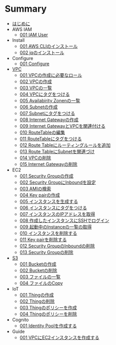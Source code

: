 # Summary
* [はじめに](README.md)
* AWS IAM
	* [001 IAM User](iam/001_iamuser.md)
* Install
	* [001 AWS CLIのインストール](install/001_install.md)
	* [002 jqのインストール](install/002_jq.md)
* Configure
	* [001 Configure](configure/001_setting.md)
* [VPC](vpc/README.md)
	* [001 VPCの作成に必要なロール](vpc/001_permission.md)
	* [002 VPCの作成](vpc/002_create_vpc.md)
	* [003 VPCの一覧](vpc/003_describe_vpc.md)
	* [004 VPCにタグをつける](vpc/004_create_tag.md)
	* [005 Availabirity Zonenの一覧](vpc/005_describe_availability_zone.md)
	* [006 Subnetの作成](vpc/006_create_subnet.md)
	* [007 Subnetにタグをつける](vpc/007_create_subnet_tag.md)
	* [008 Internet Gatewayの作成](vpc/008_create_gateway.md)
	* [009 Internet GatewayとVPCを関連付ける](vpc/009_vpc_gateway.md)
	* [010 RouteTableの編集](vpc/010_modify_route_table.md)
	* [011 RouteTableにタグをつける](vpc/011_create_route_table_tag.md)
	* [012 Route Tableにルーティングルールを追加](vpc/012_add_rule.md)
	* [013 Route TableにSubnetを関連づけ](vpc/013_associate_subnet.md)
	* [014 VPCの削除](vpc/014_delete_vpc.md)
	* [015 Internet Gatewayの削除](vpc/015_delete_gateway.md)
* EC2
	* [001 Security Groupの作成](/ec2/001_create_security.md)
	* [002 Security GroupにInboundを設定](/ec2/002_add_inbound.md)
	* [003 AMIの検索](/ec2/003_search_ami.md)
	* [004 Key pairの作成](/ec2/004_key_pair.md)
	* [005 インスタンスを生成する](/ec2/005_create_instance.md)
	* [006 インスタンスにタグをつける](/ec2/006_create_instance_tag.md)
	* [007 インスタンスのIPアドレスを取得](/ec2/007_get_instance_ip.md)
	* [008 作成したインスタンスにSSHでログイン](/ec2/008_login_ec2.md)
	* [009 起動中のInstanceの一覧の取得](/ec2/009_describe.md)
	* [010 インスタンスを削除する](/ec2/010_delete_instance.md)
	* [011 Key pairを削除する](/ec2/011_delete_key_pair.md)
	* [012 Security GroupのInboundの削除](/ec2/012_del_inbound.md)
	* [013 Security Groupの削除](/ec2/013_delete_security.md)
* [S3](s3/README.md)
	* [001 Bucketの作成](s3/001_make_bucket.md)
	* [002 Bucketの削除](s3/002_remove_bucket.md)
	* [003 ファイルの一覧](s3/003_ls.md)
	* [004 ファイルのCopy](s3/004_copy.md)
* IoT
	* [001 Thingの作成](iot/001_create_thing.md)
	* [002 Thingの削除](iot/002_delete_thing.md)
	* [003 Thingのポリシーを作成](iot/003_create_policy.md)
	* [004 Thingのポリシーを削除](iot/004_delete_policy.md)
* Cognito
	* [001 Identity Poolを作成する](cognito/001_create-identity.md)
* Guide
	* [001 VPCにEC2インスタンスを作成する](guide/001_create_ec2_instance_in_vpc.md)